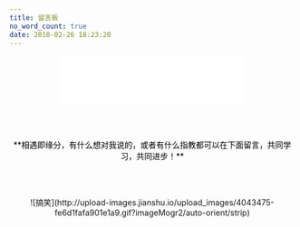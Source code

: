 ```yaml
---
title: 留言板
no_word_count: true
date: 2018-02-26 18:23:20
---
```



<center><iframe frameborder="no" border="0" marginwidth="0" marginheight="0" width=330 height=86 src="//music.163.com/outchain/player?type=2&id=1345186&auto=1&height=66"></iframe></center>

<br></br>

<center><font color=black>**相遇即缘分，有什么想对我说的，或者有什么指教都可以在下面留言，共同学习，共同进步！**</font></center>

<br></br>

<center>![搞笑](http://upload-images.jianshu.io/upload_images/4043475-fe6d1fafa901e1a9.gif?imageMogr2/auto-orient/strip)</center>

<br></br>